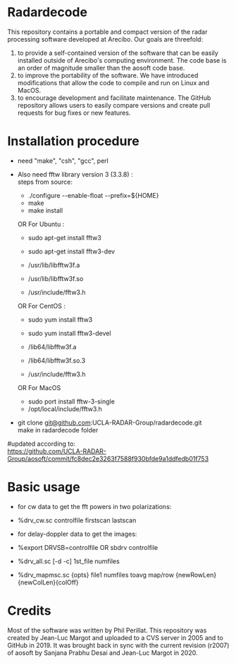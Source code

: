 # Radardecode

This repository contains a portable and compact version of the radar processing software developed at Arecibo.  Our goals are threefold:

1. to provide a self-contained version of the software that can be easily installed outside of Arecibo's computing environment.  The code base is an order of magnitude smaller than the aosoft code base.  
2. to improve the portability of the software.  We have introduced modifications that allow the code to compile and run on Linux and MacOS.  
3. to encourage development and facilitate maintenance.  The GitHub repository allows users to easily compare versions and create pull requests for bug fixes or new features.  


# Installation procedure

- need "make", "csh", "gcc", perl  
  
- Also need fftw library version 3 (3.3.8) :  
    steps from source:  
    - ./configure --enable-float --prefix=${HOME}  
    -  make  
    -  make install  
  
    OR For Ubuntu :  
    - sudo apt-get install fftw3    
    - sudo apt-get install fftw3-dev    
  
    - /usr/lib/libfftw3f.a  
    - /usr/lib/libfftw3f.so  
    - /usr/include/fftw3.h  
  
    OR For CentOS :  
    - sudo yum install fftw3    
    - sudo yum install fftw3-devel  
  
    - /lib64/libfftw3f.a    
    - /lib64/libfftw3f.so.3  
    - /usr/include/fftw3.h  

    OR For MacOS
    - sudo port install fftw-3-single
    - /opt/local/include/fftw3.h

- git clone git@github.com:UCLA-RADAR-Group/radardecode.git  
    make in radardecode folder

#updated according to:  
https://github.com/UCLA-RADAR-Group/aosoft/commit/fc8dec2e3263f7588f930bfde9a1ddfedb01f753  

# Basic usage

- for cw data to get the fft powers in two polarizations:  
- %drv_cw.sc controlfile firstscan lastscan  


- for delay-doppler data to get the images:  
- %export DRVSB=controlfile OR sbdrv controlfile  
- %drv_all.sc [-d -c] 1st_file numfiles  
- %drv_mapmsc.sc {opts} file1 numfiles toavg map/row {newRowLen} {newColLen}{colOff}  

# Credits

Most of the software was written by Phil Perillat.  This repository was created by Jean-Luc Margot and uploaded to a CVS server in 2005 and to GitHub in 2019.  It was brought back in sync with the current revision (r2007) of aosoft by Sanjana Prabhu Desai and Jean-Luc Margot in 2020.
